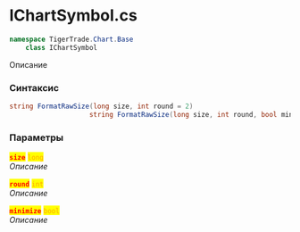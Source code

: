 
# IChartSymbol.cs
```csharp
namespace TigerTrade.Chart.Base  
    class IChartSymbol
```

Описание

### Синтаксис
```csharp
string FormatRawSize(long size, int round = 2)
                    string FormatRawSize(long size, int round, bool minimize)
```

### Параметры  
<mark style="color:red;">**`size`**</mark> <mark style="color:orange;">`long`</mark>  
 *Описание*  
  
<mark style="color:red;">**`round`**</mark> <mark style="color:orange;">`int`</mark>  
 *Описание*  
  
<mark style="color:red;">**`minimize`**</mark> <mark style="color:orange;">`bool`</mark>  
 *Описание*  
  

                    
                    